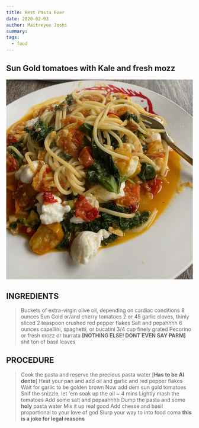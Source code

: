```yaml
---
title: Best Pasta Ever
date: 2020-02-03
author: Maitreyee Joshi
summary: 
tags:
  - food
---
```

## Sun Gold tomatoes with Kale and fresh mozz

![A sample inlined image](/static/img/pasta.jpeg)


## INGREDIENTS

> Buckets of extra-virgin olive oil, depending on cardiac conditions
> 8 ounces Sun Gold or/and cherry tomatoes
> 2 or 45 garlic cloves, thinly sliced
> 2 teaspoon crushed red pepper flakes
> Salt and pepahhhh
> 6 ounces capellini, spaghetti, or bucatini
> 3/4 cup finely grated Pecorino or fresh mozz or burrata **[NOTHING ELSE! DONT EVEN SAY PARM]**
> shit ton of basil leaves

## PROCEDURE

> Cook the pasta and reserve the precious pasta water [**Has to be Al dente**]
> Heat your pan and add oil and garlic and red pepper flakes 
> Wait for garlic to be golden brown
> Now add dem sun gold tomatoes 
> Snif the snizzle, let 'em soak up the oil ~ 4 mins
> Lightly mash the tomatoes
> Add some salt and pepaahhhh
> Dump the pasta and some **holy** pasta water
> Mix it up real good 
> Add chesse and basil proportional to your love of god
> Slurp your way to into food coma **this is a joke for legal reasons**
